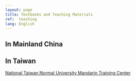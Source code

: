 ```yaml
---
layout: page
title: Textbooks and Teaching Materials
ref:  teaching
lang: English
---
```


<h2>In Mainland China</h2>

<h2>In Taiwan</h2>
 <a href="http://mtc.ntnu.edu.tw/eng"> National Taiwan Normal University Mandarin Training Center</a>
